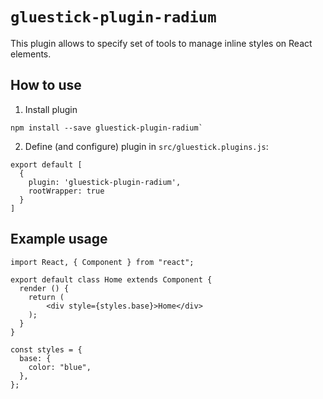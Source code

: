 # `gluestick-plugin-radium`
This plugin allows to specify set of tools to manage inline styles on React elements.

## How to use
1. Install plugin
```
npm install --save gluestick-plugin-radium`
```
2. Define (and configure) plugin in `src/gluestick.plugins.js`:
```
export default [
  {
    plugin: 'gluestick-plugin-radium',
    rootWrapper: true
  }
]
```

## Example usage
```
import React, { Component } from "react";

export default class Home extends Component {
  render () {
    return (
        <div style={styles.base}>Home</div>
    );
  }
}

const styles = {
  base: {
    color: "blue",
  },
};
```
